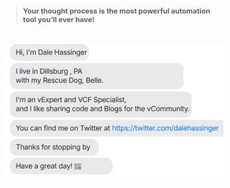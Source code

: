 > ### Your thought process is the most powerful automation tool you’ll ever have!
<br/>

[![](./chat.svg)](https://twitter.com/dalehassinger)

<br/>
